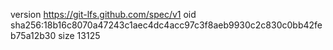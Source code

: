 version https://git-lfs.github.com/spec/v1
oid sha256:18b16c8070a47243c1aec4dc4acc97c3f8aeb9930c2c830c0bb42feb75a12b30
size 13125
